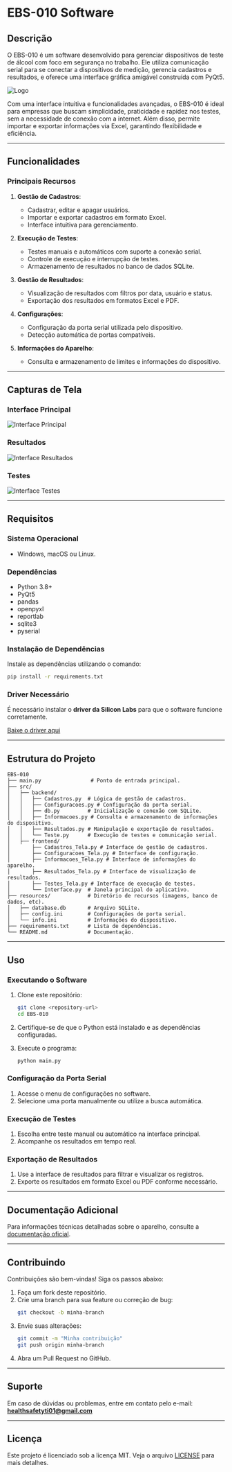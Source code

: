 # EBS-010 Software

## Descrição
O EBS-010 é um software desenvolvido para gerenciar dispositivos de teste de álcool com foco em segurança no trabalho. Ele utiliza comunicação serial para se conectar a dispositivos de medição, gerencia cadastros e resultados, e oferece uma interface gráfica amigável construída com PyQt5.

![Logo](assets/Logo.png)

Com uma interface intuitiva e funcionalidades avançadas, o EBS-010 é ideal para empresas que buscam simplicidade, praticidade e rapidez nos testes, sem a necessidade de conexão com a internet. Além disso, permite importar e exportar informações via Excel, garantindo flexibilidade e eficiência.

---

## Funcionalidades

### Principais Recursos
1. **Gestão de Cadastros**:
   - Cadastrar, editar e apagar usuários.
   - Importar e exportar cadastros em formato Excel.
   - Interface intuitiva para gerenciamento.

2. **Execução de Testes**:
   - Testes manuais e automáticos com suporte a conexão serial.
   - Controle de execução e interrupção de testes.
   - Armazenamento de resultados no banco de dados SQLite.

3. **Gestão de Resultados**:
   - Visualização de resultados com filtros por data, usuário e status.
   - Exportação dos resultados em formatos Excel e PDF.

4. **Configurações**:
   - Configuração da porta serial utilizada pelo dispositivo.
   - Detecção automática de portas compatíveis.

5. **Informações do Aparelho**:
   - Consulta e armazenamento de limites e informações do dispositivo.

---

## Capturas de Tela

### Interface Principal
![Interface Principal](assets/Interface_principal.jpg)

### Resultados
![Interface Resultados](assets/Interface_resultados.jpg)

### Testes
![Interface Testes](assets/Interface_testes.jpg)

---

## Requisitos

### Sistema Operacional
- Windows, macOS ou Linux.

### Dependências
- Python 3.8+
- PyQt5
- pandas
- openpyxl
- reportlab
- sqlite3
- pyserial

### Instalação de Dependências
Instale as dependências utilizando o comando:
```bash
pip install -r requirements.txt
```

### Driver Necessário
É necessário instalar o **driver da Silicon Labs** para que o software funcione corretamente.

[Baixe o driver aqui](https://www.silabs.com/developers/usb-to-uart-bridge-vcp-drivers)

---

## Estrutura do Projeto

```plaintext
EBS-010
├── main.py                # Ponto de entrada principal.
├── src/
│   ├── backend/
│   │   ├── Cadastros.py  # Lógica de gestão de cadastros.
│   │   ├── Configuracoes.py # Configuração da porta serial.
│   │   ├── db.py         # Inicialização e conexão com SQLite.
│   │   ├── Informacoes.py # Consulta e armazenamento de informações do dispositivo.
│   │   ├── Resultados.py # Manipulação e exportação de resultados.
│   │   └── Teste.py      # Execução de testes e comunicação serial.
│   ├── frontend/
│       ├── Cadastros_Tela.py # Interface de gestão de cadastros.
│       ├── Configuracoes_Tela.py # Interface de configuração.
│       ├── Informacoes_Tela.py # Interface de informações do aparelho.
│       ├── Resultados_Tela.py # Interface de visualização de resultados.
│       ├── Testes_Tela.py # Interface de execução de testes.
│       └── Interface.py  # Janela principal do aplicativo.
├── resources/            # Diretório de recursos (imagens, banco de dados, etc).
│   ├── database.db       # Arquivo SQLite.
│   ├── config.ini        # Configurações de porta serial.
│   └── info.ini          # Informações do dispositivo.
├── requirements.txt      # Lista de dependências.
└── README.md             # Documentação.
```

---

## Uso

### Executando o Software
1. Clone este repositório:
   ```bash
   git clone <repository-url>
   cd EBS-010
   ```

2. Certifique-se de que o Python está instalado e as dependências configuradas.

3. Execute o programa:
   ```bash
   python main.py
   ```

### Configuração da Porta Serial
1. Acesse o menu de configurações no software.
2. Selecione uma porta manualmente ou utilize a busca automática.

### Execução de Testes
1. Escolha entre teste manual ou automático na interface principal.
2. Acompanhe os resultados em tempo real.

### Exportação de Resultados
1. Use a interface de resultados para filtrar e visualizar os registros.
2. Exporte os resultados em formato Excel ou PDF conforme necessário.

---

## Documentação Adicional
Para informações técnicas detalhadas sobre o aparelho, consulte a [documentação oficial](https://www.healthsafety.com.br/ebs010.cfm).

---

## Contribuindo
Contribuições são bem-vindas! Siga os passos abaixo:
1. Faça um fork deste repositório.
2. Crie uma branch para sua feature ou correção de bug:
   ```bash
   git checkout -b minha-branch
   ```
3. Envie suas alterações:
   ```bash
   git commit -m "Minha contribuição"
   git push origin minha-branch
   ```
4. Abra um Pull Request no GitHub.

---

## Suporte
Em caso de dúvidas ou problemas, entre em contato pelo e-mail: **healthsafetyti01@gmail.com**

---

## Licença
Este projeto é licenciado sob a licença MIT. Veja o arquivo [LICENSE](LICENSE) para mais detalhes.
